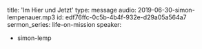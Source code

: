 title: 'Im Hier und Jetzt'
type: message
audio: 2019-06-30-simon-lempenauer.mp3
id: edf76ffc-0c5b-4b4f-932e-d29a05a564a7
sermon_series: life-on-mission
speaker:
  - simon-lemp
